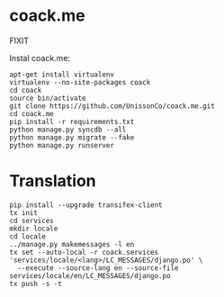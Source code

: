 coack.me
========
FIXIT

Instal coack.me:

    apt-get install virtualenv
    virtualenv --no-site-packages coack
    cd coack
    source bin/activate
    git clone https://github.com/UnissonCo/coack.me.git
    cd coack.me
    pip install -r requirements.txt
    python manage.py syncdb --all
    python manage.py migrate --fake
    python manage.py runserver


Translation
========

    pip install --upgrade transifex-client
    tx init
    cd services
    mkdir locale
    cd locale
    ../manage.py makemessages -l en
    tx set --auto-local -r coack.services 'services/locale/<lang>/LC_MESSAGES/django.po' \
      --execute --source-lang en --source-file services/locale/en/LC_MESSAGES/django.po
    tx push -s -t
